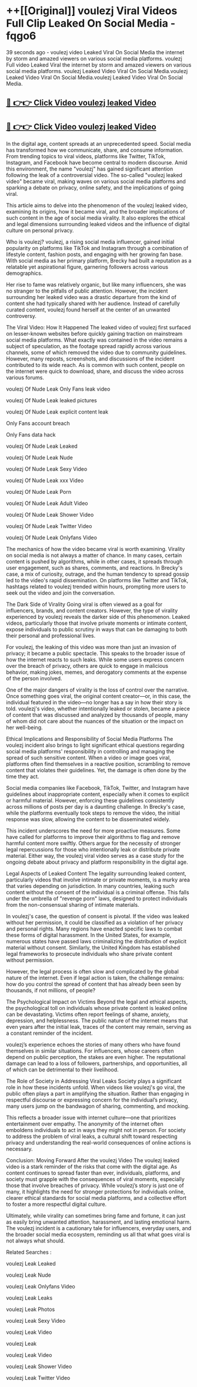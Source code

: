 # ++[[Original]] voulezj Viral Videos Full Clip Leaked On Social Media - fqgo6<br>

39 seconds ago - voulezj video Leaked Viral On Social Media the internet by storm and amazed viewers on various social media platforms.
voulezj Full video Leaked Viral the internet by storm and amazed viewers on various social media platforms. voulezj Leaked Video Viral On Social Media.voulezj Leaked Video Viral On Social Media.voulezj Leaked Video Viral On Social Media.<br>


## [🔴 👉👉 Click Video voulezj leaked Video ](https://onlyclips.site?title=voulezj&ref=git)

## [🔴 👉👉 Click Video voulezj leaked Video ](https://onlyclips.site?title=voulezj&ref=git)

In the digital age, content spreads at an unprecedented speed. Social media has transformed how we communicate, share, and consume information. From trending topics to viral videos, platforms like Twitter, TikTok, Instagram, and Facebook have become central to modern discourse. Amid this environment, the name "voulezj" has gained significant attention following the leak of a controversial video. The so-called "voulezj leaked video" became viral, making waves on various social media platforms and sparking a debate on privacy, online safety, and the implications of going viral.

This article aims to delve into the phenomenon of the voulezj leaked video, examining its origins, how it became viral, and the broader implications of such content in the age of social media virality. It also explores the ethical and legal dimensions surrounding leaked videos and the influence of digital culture on personal privacy.

Who is voulezj?
voulezj, a rising social media influencer, gained initial popularity on platforms like TikTok and Instagram through a combination of lifestyle content, fashion posts, and engaging with her growing fan base. With social media as her primary platform, Brecky had built a reputation as a relatable yet aspirational figure, garnering followers across various demographics.

Her rise to fame was relatively organic, but like many influencers, she was no stranger to the pitfalls of public attention. However, the incident surrounding her leaked video was a drastic departure from the kind of content she had typically shared with her audience. Instead of carefully curated content, voulezj found herself at the center of an unwanted controversy.

The Viral Video: How It Happened
The leaked video of voulezj first surfaced on lesser-known websites before quickly gaining traction on mainstream social media platforms. What exactly was contained in the video remains a subject of speculation, as the footage spread rapidly across various channels, some of which removed the video due to community guidelines. However, many reposts, screenshots, and discussions of the incident contributed to its wide reach. As is common with such content, people on the internet were quick to download, share, and discuss the video across various forums.

voulezj Of Nude Leak Only Fans leak video

voulezj Of Nude Leak leaked pictures

voulezj Of Nude Leak explicit content leak

Only Fans account breach

Only Fans data hack

voulezj Of Nude Leak Leaked

voulezj Of Nude Leak Nude

voulezj Of Nude Leak Sexy Video

voulezj Of Nude Leak xxx Video

voulezj Of Nude Leak Porn

voulezj Of Nude Leak Adult Video

voulezj Of Nude Leak Shower Video

voulezj Of Nude Leak Twitter Video

voulezj Of Nude Leak Onlyfans Video

The mechanics of how the video became viral is worth examining. Virality on social media is not always a matter of chance. In many cases, certain content is pushed by algorithms, while in other cases, it spreads through user engagement, such as shares, comments, and reactions. In Brecky's case, a mix of curiosity, outrage, and the human tendency to spread gossip led to the video's rapid dissemination. On platforms like Twitter and TikTok, hashtags related to voulezj trended within hours, prompting more users to seek out the video and join the conversation.

The Dark Side of Virality
Going viral is often viewed as a goal for influencers, brands, and content creators. However, the type of virality experienced by voulezj reveals the darker side of this phenomenon. Leaked videos, particularly those that involve private moments or intimate content, expose individuals to public scrutiny in ways that can be damaging to both their personal and professional lives.

For voulezj, the leaking of this video was more than just an invasion of privacy; it became a public spectacle. This speaks to the broader issue of how the internet reacts to such leaks. While some users express concern over the breach of privacy, others are quick to engage in malicious behavior, making jokes, memes, and derogatory comments at the expense of the person involved.

One of the major dangers of virality is the loss of control over the narrative. Once something goes viral, the original content creator—or, in this case, the individual featured in the video—no longer has a say in how their story is told. voulezj's video, whether intentionally leaked or stolen, became a piece of content that was discussed and analyzed by thousands of people, many of whom did not care about the nuances of the situation or the impact on her well-being.

Ethical Implications and Responsibility of Social Media Platforms
The voulezj incident also brings to light significant ethical questions regarding social media platforms' responsibility in controlling and managing the spread of such sensitive content. When a video or image goes viral, platforms often find themselves in a reactive position, scrambling to remove content that violates their guidelines. Yet, the damage is often done by the time they act.

Social media companies like Facebook, TikTok, Twitter, and Instagram have guidelines about inappropriate content, especially when it comes to explicit or harmful material. However, enforcing these guidelines consistently across millions of posts per day is a daunting challenge. In Brecky's case, while the platforms eventually took steps to remove the video, the initial response was slow, allowing the content to be disseminated widely.

This incident underscores the need for more proactive measures. Some have called for platforms to improve their algorithms to flag and remove harmful content more swiftly. Others argue for the necessity of stronger legal repercussions for those who intentionally leak or distribute private material. Either way, the voulezj viral video serves as a case study for the ongoing debate about privacy and platform responsibility in the digital age.

Legal Aspects of Leaked Content
The legality surrounding leaked content, particularly videos that involve intimate or private moments, is a murky area that varies depending on jurisdiction. In many countries, leaking such content without the consent of the individual is a criminal offense. This falls under the umbrella of "revenge porn" laws, designed to protect individuals from the non-consensual sharing of intimate materials.

In voulezj's case, the question of consent is pivotal. If the video was leaked without her permission, it could be classified as a violation of her privacy and personal rights. Many regions have enacted specific laws to combat these forms of digital harassment. In the United States, for example, numerous states have passed laws criminalizing the distribution of explicit material without consent. Similarly, the United Kingdom has established legal frameworks to prosecute individuals who share private content without permission.

However, the legal process is often slow and complicated by the global nature of the internet. Even if legal action is taken, the challenge remains: how do you control the spread of content that has already been seen by thousands, if not millions, of people?

The Psychological Impact on Victims
Beyond the legal and ethical aspects, the psychological toll on individuals whose private content is leaked online can be devastating. Victims often report feelings of shame, anxiety, depression, and helplessness. The public nature of the internet means that even years after the initial leak, traces of the content may remain, serving as a constant reminder of the incident.

voulezj’s experience echoes the stories of many others who have found themselves in similar situations. For influencers, whose careers often depend on public perception, the stakes are even higher. The reputational damage can lead to a loss of followers, partnerships, and opportunities, all of which can be detrimental to their livelihood.

The Role of Society in Addressing Viral Leaks
Society plays a significant role in how these incidents unfold. When videos like voulezj's go viral, the public often plays a part in amplifying the situation. Rather than engaging in respectful discourse or expressing concern for the individual’s privacy, many users jump on the bandwagon of sharing, commenting, and mocking.

This reflects a broader issue with internet culture—one that prioritizes entertainment over empathy. The anonymity of the internet often emboldens individuals to act in ways they might not in person. For society to address the problem of viral leaks, a cultural shift toward respecting privacy and understanding the real-world consequences of online actions is necessary.

Conclusion: Moving Forward After the voulezj Video
The voulezj leaked video is a stark reminder of the risks that come with the digital age. As content continues to spread faster than ever, individuals, platforms, and society must grapple with the consequences of viral moments, especially those that involve breaches of privacy. While voulezj’s story is just one of many, it highlights the need for stronger protections for individuals online, clearer ethical standards for social media platforms, and a collective effort to foster a more respectful digital culture.

Ultimately, while virality can sometimes bring fame and fortune, it can just as easily bring unwanted attention, harassment, and lasting emotional harm. The voulezj incident is a cautionary tale for influencers, everyday users, and the broader social media ecosystem, reminding us all that what goes viral is not always what should.

Related Searches :

voulezj Leak Leaked

voulezj Leak Nude

voulezj Leak Onlyfans Video

voulezj Leak Leaks

voulezj Leak Photos

voulezj Leak Sexy Video

voulezj Leak Video

voulezj Leak

voulezj Leak Video

voulezj Leak Shower Video

voulezj Leak Twitter Video

